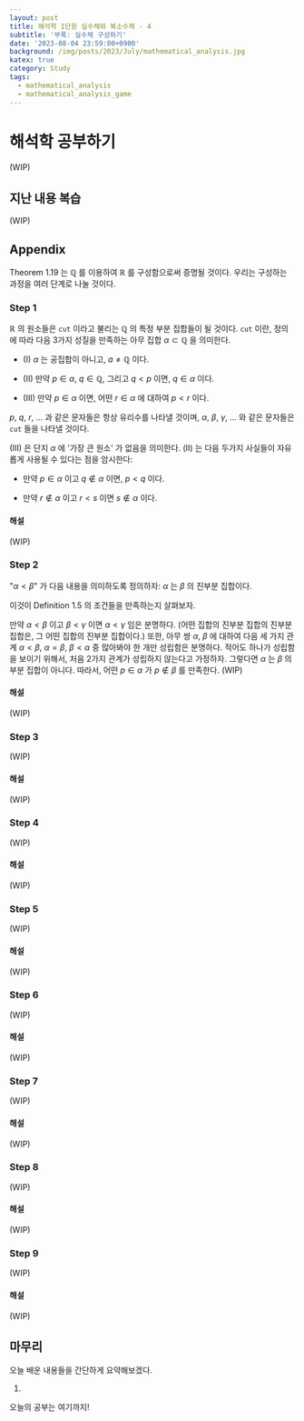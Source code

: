 ```yaml
---
layout: post
title: 해석학 1단원 실수체와 복소수체 - 4
subtitle: '부록: 실수체 구성하기'
date: '2023-08-04 23:59:00+0900'
background: /img/posts/2023/July/mathematical_analysis.jpg
katex: true
category: Study
tags:
  - mathematical_analysis
  - mathematical_analysis_game
---
```


# 해석학 공부하기

(WIP)

## 지난 내용 복습

(WIP)

## Appendix

Theorem 1.19 는 $\mathbb{Q}$ 를 이용하여 $\mathbb{R}$ 를 구성함으로써 증명될 것이다. 우리는 구성하는 과정을 여러 단계로 나눌 것이다.

### Step 1

$\mathbb{R}$ 의 원소들은 `cut` 이라고 불리는 $\mathbb{Q}$ 의 특정 부분 집합들이 될 것이다. `cut` 이란, 정의에 따라 다음 3가지 성질을 만족하는 아무 집합 $\alpha \subset \mathbb{Q}$ 을 의미한다.

- (I) $\alpha$ 는 공집합이 아니고, $a \neq \mathbb{Q}$ 이다.

- (II) 만약 $p \in \alpha$, $q \in \mathbb{Q}$, 그리고 $q < p$ 이면, $q \in \alpha$ 이다.

- (III) 만약 $p \in \alpha$ 이면, 어떤 $r \in \alpha$ 에 대하여 $p < r$ 이다.

$p$, $q$, $r$, ... 과 같은 문자들은 항상 유리수를 나타낼 것이며, $\alpha$, $\beta$, $\gamma$, ... 와 같은 문자들은 `cut` 들을 나타낼 것이다.

(III) 은 단지 $\alpha$ 에 '가장 큰 원소' 가 없음을 의미한다. (II) 는 다음 두가지 사실들이 자유롭게 사용될 수 있다는 점을 암시한다:

- 만약 $p \in \alpha$ 이고 $q \notin \alpha$ 이면, $p < q$ 이다.

- 만약 $r \notin \alpha$ 이고 $r < s$ 이면 $s \notin \alpha$ 이다.

#### 해설

(WIP)

### Step 2

"$\alpha < \beta$" 가 다음 내용을 의미하도록 정의하자: $\alpha$ 는 $\beta$ 의 진부분 집합이다.

이것이 Definition 1.5 의 조건들을 만족하는지 살펴보자.

만약 $\alpha < \beta$ 이고 $\beta < \gamma$ 이면 $\alpha < \gamma$ 임은 분명하다. (어떤 집합의 진부분 집합의 진부분 집합은, 그 어떤 집합의 진부분 집합이다.) 또한, 아무 쌍 $\alpha$, $\beta$ 에 대하여 다음 세 가지 관계 $\alpha < \beta$, $\alpha = \beta$, $\beta < \alpha$ 중 많아봐야 한 개만 성립함은 분명하다. 적어도 하나가 성립함을 보이기 위해서, 처음 2가지 관계가 성립하지 않는다고 가정하자. 그렇다면 $\alpha$ 는 $\beta$ 의 부분 집합이 아니다. 따라서, 어떤 $p \in \alpha$ 가 $p \notin \beta$ 를 만족한다. (WIP)

#### 해설

(WIP)

### Step 3

(WIP)

#### 해설

(WIP)

### Step 4

(WIP)

#### 해설

(WIP)

### Step 5

(WIP)

#### 해설

(WIP)

### Step 6

(WIP)

#### 해설

(WIP)

### Step 7

(WIP)

#### 해설

(WIP)

### Step 8

(WIP)

#### 해설

(WIP)

### Step 9

(WIP)

#### 해설

(WIP)

## 마무리

오늘 배운 내용들을 간단하게 요약해보겠다.

1. 

오늘의 공부는 여기까지!
